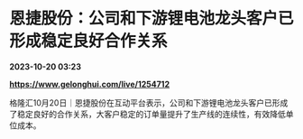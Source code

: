 # 恩捷股份：公司和下游锂电池龙头客户已形成稳定良好合作关系

**2023-10-20 03:23**

**https://www.gelonghui.com/live/1254712**

格隆汇10月20日｜恩捷股份在互动平台表示，公司和下游锂电池龙头客户已形成了稳定良好的合作关系，大客户稳定的订单量提升了生产线的连续性，有效降低单位成本。